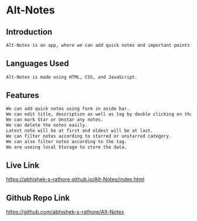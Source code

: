 # Alt-Notes
## Introduction
```txt
Alt-Notes is an app, where we can add quick notes and important points.
```
## Languages Used
```txt
Alt-Notes is made using HTML, CSS, and JavaScript.
```
## Features
```txt
We can add quick notes using form in aside bar.
We can edit title, description as well as tag by double clicking on that, hence we will be gettig a good User Experience.
We can mark Star or Unstar any notes.
We can delete the notes easily.
Latest note will be at first and oldest will be at last.
We can filter notes according to starred or unstarred category.
We can also filter notes according to the tag.
We are useing local Storage to store the data.
```

## Live Link
https://abhishek-s-rathore.github.io/Alt-Notes/index.html
## Github Repo Link
https://github.com/abhishek-s-rathore/Alt-Notes